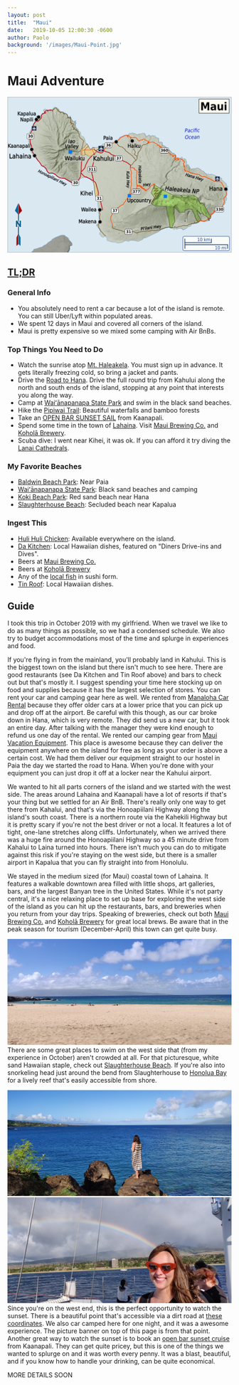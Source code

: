```yaml
---
layout: post
title:  "Maui"
date:   2019-10-05 12:00:30 -0600
author: Paolo
background: '/images/Maui-Point.jpg' 
---
```


# Maui Adventure

<img src="/images/maui-map.png" class="img-fluid" alt="https://commons.wikimedia.org/wiki/File:Maui_region_map_EN.png">

## <ins>TL;DR<ins>

### General Info
- You absolutely need to rent a car because a lot of the island is remote. You can still Uber/Lyft within populated areas.
- We spent 12 days in Maui and covered all corners of the island.
- Maui is pretty expensive so we mixed some camping with Air BnBs.

### Top Things You Need to Do
- Watch the sunrise atop [Mt. Haleakela](https://www.nps.gov/hale/planyourvisit/sunrise-and-sunset.htm). You must sign up in advance. It gets literally freezing cold, so bring a jacket and pants.
- Drive the [Road to Hana](https://roadtohana.com/). Drive the full round trip from Kahului along the north and south ends of the island, stopping at any point that interests you along the way.
- Camp at [Waiʻānapanapa State Park](https://www.google.com/search?q=wainapana+state+park&rlz=1C1CHBF_enUS878US878&oq=wainapana+state+park&aqs=chrome..69i57j0l7.5449j0j1&sourceid=chrome&ie=UTF-8) and swim in the black sand beaches.
- Hike the [Pipiwai Trail](https://www.google.com/search?q=pipiwai+trail&rlz=1C1CHBF_enUS878US878&oq=pip&aqs=chrome.1.69i57j0l2j46l2j0l3.2742j0j9&sourceid=chrome&ie=UTF-8): Beautiful waterfalls and bamboo forests
- Take an [OPEN BAR SUNSET SAIL](https://teralani.net/Maui-Sunset-Sail/original.htm) from Kaanapali.
- Spend some time in the town of [Lahaina](https://www.google.com/search?gs_ssp=eJzj4tDP1TcoNsgqNmD0Ys9JzEjMzEsEADcaBd4&q=lahaina&rlz=1C1CHBF_enUS878US878&oq=Lah&aqs=chrome.1.69i57j46j0l2j46j0l2.3265j0j1&sourceid=chrome&ie=UTF-8). Visit [Maui Brewing Co.](https://www.mbcrestaurants.com/lahaina/) and [Koholā Brewery](https://www.koholabrewery.com/).
- Scuba dive: I went near Kihei, it was ok. If you can afford it try diving the [Lanai Cathedrals](https://www.google.com/search?rlz=1C1CHBF_enUS878US878&sxsrf=ALeKk03Y48I7WcvFCsdn48Qhfu3UZm5x7w%3A1589685181845&ei=vavAXv6VM830tAaprbboDA&q=lanai+cathedrals&oq=lanai+cath&gs_lcp=CgZwc3ktYWIQAxgAMgIIADIECAAQQzICCAAyAggAMgIIADICCAAyAggAOgQIIxAnOgUIABCRAjoFCAAQgwE6BwgAEBQQhwJQtxpYqCxg-DVoAHAAeACAAdoHiAGkEZIBCTcuMS41LTEuMZgBAKABAaoBB2d3cy13aXo&sclient=psy-ab).

### My Favorite Beaches
- [Baldwin Beach Park](https://www.google.com/search?rlz=1C1CHBF_enUS878US878&sxsrf=ALeKk00TMToICjL_0w6KwyjGX2ZqSmiMmQ%3A1589684717708&ei=7anAXpnkKsLItQa20qngAg&q=baldwin+beach+park&oq=baldwin+beach+park&gs_lcp=CgZwc3ktYWIQAzICCAAyAggAMgIIADICCAAyAggAMgIIADIGCAAQFhAeMgYIABAWEB4yBggAEBYQHjIGCAAQFhAeOgQIABBHOgcIABAUEIcCOgQIABBDUPAiWLEnYNYoaABwAXgAgAFjiAGfA5IBATWYAQCgAQGqAQdnd3Mtd2l6&sclient=psy-ab&ved=0ahUKEwjZjp2H9bnpAhVCZM0KHTZpCiwQ4dUDCAw&uact=5): Near Paia
- [Waiʻānapanapa State Park](https://www.google.com/search?q=wainapana+state+park&rlz=1C1CHBF_enUS878US878&oq=wainapana+state+park&aqs=chrome..69i57j0l7.5449j0j1&sourceid=chrome&ie=UTF-8): Black sand beaches and camping
- [Koki Beach Park](https://www.google.com/search?rlz=1C1CHBF_enUS878US878&sxsrf=ALeKk027nuk3gSloZ-pL2lZYIlrYYPE5pA%3A1589684724167&ei=9KnAXqjkCcrbtAaM-5q4CA&q=koki+beach+park&oq=koki+beach+park&gs_lcp=CgZwc3ktYWIQAzICCAAyAggAMgIIADIECAAQHjIECAAQHjoGCAAQBxAeULfQAVjv1AFg-9YBaABwAHgAgAF2iAHiApIBAzMuMZgBAKABAaoBB2d3cy13aXo&sclient=psy-ab&ved=0ahUKEwiorqeK9bnpAhXKLc0KHYy9BocQ4dUDCAw&uact=5): Red sand beach near Hana
- [Slaughterhouse Beach](https://www.google.com/search?rlz=1C1CHBF_enUS878US878&sxsrf=ALeKk01K62iuTYqhJa3DNDngwCpAn335bg%3A1589684752911&ei=EKrAXtv_NsO5tQa245O4Bg&q=slaughterhouse+beach&oq=sl&gs_lcp=CgZwc3ktYWIQAxgAMgQIIxAnMgQIIxAnMgUIABCRAjIECAAQQzIECAAQQzIECAAQQzIHCAAQgwEQQzIECAAQQzICCAAyAggAOgUIABCDAVDKvQFYzr4BYOHKAWgAcAB4AIABuAGIAeUCkgEDMC4ymAEAoAEBqgEHZ3dzLXdpeg&sclient=psy-ab): Secluded beach near Kapalua

### Ingest This
- [Huli Huli Chicken](https://www.google.com/search?q=huli+huli+chicken&rlz=1C1CHBF_enUS878US878&oq=huli+huli&aqs=chrome.0.0j46j69i57j0l5.2114j0j1&sourceid=chrome&ie=UTF-8): Available everywhere on the island.
- [Da Kitchen](https://dakitchen.com/): Local Hawaiian dishes, featured on "Diners Drive-ins and Dives".
- Beers at [Maui Brewing Co.](https://www.mbcrestaurants.com/lahaina/)
- Beers at [Koholā Brewery](https://www.koholabrewery.com/)
- Any of the [local fish](http://kauai-ranch.com/best-fish-to-eat-in-hawaii/) in sushi form.
- [Tin Roof](http://www.tinroofmaui.com/): Local Hawaiian dishes.
   
## Guide

I took this trip in October 2019 with my girlfriend. When we travel we like to do as many things as possible, so we had a condensed schedule. We also try to budget accommodations most of the time and splurge in experiences and food. 

If you're flying in from the mainland, you'll probably land in Kahului. This is the biggest town on the island but there isn't much to see here. There are good restaurants (see Da Kitchen and Tin Roof above) and bars to check out but that's mostly it. I suggest spending your time here stocking up on food and supplies because it has the largest selection of stores. You can rent your car and camping gear here as well. We rented from [Manaloha Car Rental](https://www.manaloharentacar.net/) because they offer older cars at a lower price that you can pick up and drop off at the airport. Be careful with this though, as our car broke down in Hana, which is very remote. They did send us a new car, but it took an entire day. After talking with the manager they were kind enough to refund us one day of the rental. We rented our camping gear from [Maui Vacation Equipment](https://www.mauivacationequipment.com/). This place is awesome because they can deliver the equipment anywhere on the island for free as long as your order is above a certain cost. We had them deliver our equipment straight to our hostel in Paia the day we started the road to Hana. When you're done with your equipment you can just drop it off at a locker near the Kahului airport.

We wanted to hit all parts corners of the island and we started with the west side. The areas around Lahaina and Kaanapali have a lot of resorts if that's your thing but we settled for an Air BnB. There's really only one way to get there from Kahalui, and that's via the Honoapiilani Highway along the island's south coast. There is a northern route via the Kahekili Highway but it is pretty scary if you're not the best driver or not a local. It features a lot of tight, one-lane stretches along cliffs. Unfortunately, when we arrived there was a huge fire around the Honoapiilani Highway so a 45 minute drive from Kahalui to Laina turned into hours. There isn't much you can do to mitigate against this risk if you're staying on the west side, but there is a smaller airport in Kapalua that you can fly straight into from Honolulu. 

We stayed in the medium sized (for Maui) coastal town of Lahaina. It features a walkable downtown area filled with little shops, art galleries, bars, and the largest Banyan tree in the United States. While it's not party central, it's a nice relaxing place to set up base for exploring the west side of the island as you can hit up the restaurants, bars, and breweries when you return from your day trips. Speaking of breweries, check out both [Maui Brewing Co.](https://www.mbcrestaurants.com/lahaina/) and [Koholā Brewery](https://www.koholabrewery.com/) for great local brews. Be aware that in the peak season for tourism (December-April) this town can get quite busy.

<img class="inline-right" src="/images/Slaughterhouse-beach.jpg" alt="Slaughterhouse Beach"> There are some great places to swim on the west side that (from my experience in October) aren't crowded at all.   For that picturesque, white sand Hawaiian staple, check out [Slaughterhouse Beach](https://www.google.com/search?rlz=1C1CHBF_enUS878US878&sxsrf=ALeKk01K62iuTYqhJa3DNDngwCpAn335bg%3A1589684752911&ei=EKrAXtv_NsO5tQa245O4Bg&q=slaughterhouse+beach&oq=sl&gs_lcp=CgZwc3ktYWIQAxgAMgQIIxAnMgQIIxAnMgUIABCRAjIECAAQQzIECAAQQzIECAAQQzIHCAAQgwEQQzIECAAQQzICCAAyAggAOgUIABCDAVDKvQFYzr4BYOHKAWgAcAB4AIABuAGIAeUCkgEDMC4ymAEAoAEBqgEHZ3dzLXdpeg&sclient=psy-ab). If you're also into snorkeling head just around the bend from Slaughterhouse to [Honolua Bay](https://www.google.com/search?q=honolua+bay&rlz=1C1CHBF_enUS878US878&oq=Honolua+Bay&aqs=chrome.0.0j46j0l6.314j0j4&sourceid=chrome&ie=UTF-8) for a lively reef that's easily accessible from shore.  

<img class="inline-left" max-width="40%" src="/images/west-point-maui.jpg" alt="Sunset Point"> <img class="inline-left" src="/images/Sunet-cruise.jpg" alt="Sunset Point"> Since you're on the west end, this is the perfect opportunity to watch the sunset. There is a beautiful point that's accessible via a dirt road at [these coordinates](https://www.google.com/maps/@21.0169461,-156.6397424,17z). We also car camped here for one night, and it was a awesome experience. The picture banner on top of this page is from that point. Another great way to watch the sunset is to book an [open bar sunset cruise](https://teralani.net/Maui-Sunset-Sail/original.htm) from Kaanapali. They can get quite pricey, but this is one of the things we wanted to splurge on and it was worth every penny. It was a blast, beautiful, and if you know how to handle your drinking, can be quite economical. 

MORE DETAILS SOON
